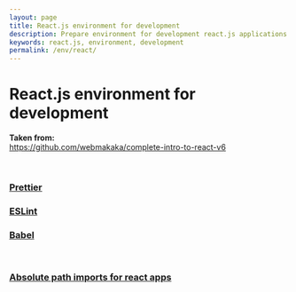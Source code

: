 ```yaml
---
layout: page
title: React.js environment for development
description: Prepare environment for development react.js applications
keywords: react.js, environment, development
permalink: /env/react/
---
```


# React.js environment for development

**Taken from:**  
https://github.com/webmakaka/complete-intro-to-react-v6

<br/>

### <a href="/env/prettier/">Prettier</a>

### <a href="/env/react/eslint/">ESLint</a>

### <a href="/env/react/babel/">Babel</a>

<br/>

### [Absolute path imports for react apps](/env/react/absolute-path-imports/)

